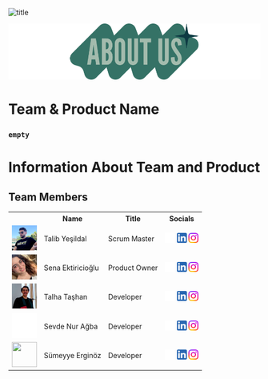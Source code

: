   <html>
  <body>

  ![title](readmeassets/logo.png)

  ![aboutus](readmeassets/aboutus.png)
  # **Team & Product Name**

  ### **`empty`**

  # Information About Team and Product

  ## Team Members

  <table>
    <tr>
      <th></th>
      <th>Name</th>
      <th>Title</th>
      <th>Socials</th>
    </tr>
    <tr>
      <td><img src="readmeassets/memberpics/talib.png" width="50" height="50" /></td>
      <td>Talib Yeşildal</td>
      <td>Scrum Master</td>
      <td>
        <a href="https://github.com/bavsimus" target="_blank"><img src="readmeassets/socials/github.png" width="20" height="20"/></a>
        <a href="https://www.linkedin.com/in/talibyesildal/" target="_blank" ><img src="readmeassets/socials/linkedin.png" width="20" height="20" /></a>
        <a href="https://www.instagram.com/talibyesildal/" target="_blank"><img src="readmeassets/socials/instagram.png" width="20" height="20" /></a>
      </td>
    </tr>
    <tr>
      <td><img src="readmeassets/memberpics/sena.png" width="50" height="50" /></td>
      <td>Sena Ektiricioğlu</td>
      <td>Product Owner</td>
      <td>
        <a href="https://github.com/SenaEktr" target="_blank"><img src="readmeassets/socials/github.png" width="20" height="20"/></a>
        <a href="https://www.linkedin.com/in/sena-ektiricioğlu/" target="_blank"><img src="readmeassets/socials/linkedin.png" width="20" height="20" /></a>
        <a href="https://www.instagram.com/senaektiricioglu/" target="_blank"><img src="readmeassets/socials/instagram.png" width="20" height="20" /></a>
      </td>
    </tr>
    <tr>
      <td><img src="readmeassets/memberpics/talha.png" width="50" height="50" /></td>
      <td>Talha Taşhan</td>
      <td>Developer</td>
      <td>
        <a href="https://github.com/talhatashan" target="_blank"><img src="readmeassets/socials/github.png" width="20" height="20"/></a>
        <a href="https://www.linkedin.com/in/talhatashan" target="_blank"><img src="readmeassets/socials/linkedin.png" width="20" height="20" /></a>
        <a href="https://www.instagram.com/talhatashan/" target="_blank"><img src="readmeassets/socials/instagram.png" width="20" height="20" /></a>
      </td>
    </tr>
    <tr>
      <td><img src="readmeassets/memberpics/sevde.png" width="50" height="50" /></td>
      <td>Sevde Nur Ağba</td>
      <td>Developer</td>
      <td>
        <a href="https://github.com/ " target="_blank"><img src="readmeassets/socials/github.png" width="20" height="20"/></a>
        <a href="https://www.linkedin.com/in/ " target="_blank"><img src="readmeassets/socials/linkedin.png" width="20" height="20" /></a>
        <a href="https://www.instagram.com/ /" target="_blank"><img src="readmeassets/socials/instagram.png" width="20" height="20" /></a>
      </td>
    </tr>
    <tr>
      <td><img src="readmeassets/memberpics/sümeyye.png" width="50" height="50" /></td>
      <td>Sümeyye Erginöz</td>
      <td>Developer</td>
      <td>
        <a href="https://github.com/ " target="_blank"><img src="readmeassets/socials/github.png" width="20" height="20"/></a>
        <a href="https://www.linkedin.com/in/ " target="_blank"><img src="readmeassets/socials/linkedin.png" width="20" height="20" /></a>
        <a href="https://www.instagram.com/ /" target="_blank"><img src="readmeassets/socials/instagram.png" width="20" height="20" /></a>
      </td>
    </tr>

  </body>
  </html>